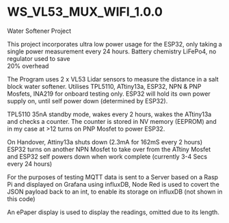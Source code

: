 # WS_VL53_MUX_WIFI_1.0.0
Water Softener Project

  This project incorporates ultra low power usage for the ESP32, only taking a single 
  power measurement every 24 hours. Battery chemistry LiFePo4, no regulator used to save   
  20% overhead
  
  The Program uses 2 x VL53 Lidar sensors to measure the distance in a salt block water softener.
  Utilises TPL5110, ATtiny13a, ESP32, NPN & PNP Mosfets, INA219 for onboard testing only.
  ESP32 will hold its own power supply on, until self power down (determined by ESP32).
  
  TPL5110 35nA standby mode, wakes every 2 hours, wakes the ATtiny13a and checks a counter.
  The counter is stored in NV memory (EEPROM) and in my case at >12 turns on  PNP Mosfet to power ESP32.
  
  On Handover, Attiny13a shuts down (2.3mA for 162mS every 2 hours)
  ESP32 turns on another NPN Mosfet to take over from the ATtiny Mosfet and ESP32 self powers 
  down when work complete (currently 3-4 Secs every 24 hours) 

  For the purposes of testing MQTT data is sent to a Server based on a Rasp Pi and displayed on Grafana using influxDB,
  Node Red is used to covert the JSON payload  back to an int, to enable its storage on influxDB (not shown in this code)

  An ePaper display is used to display the readings, omitted due to its length.
  
  
